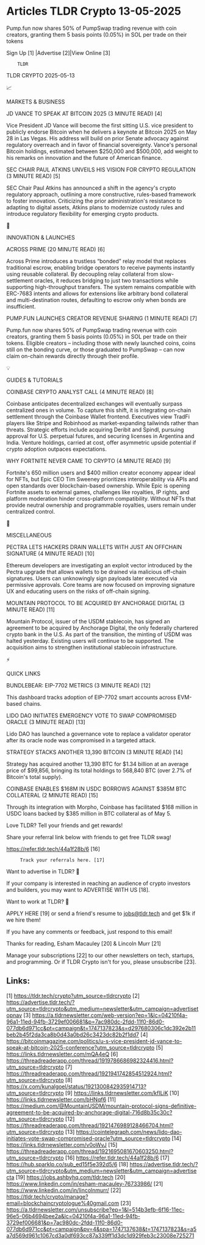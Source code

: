 # Articles TLDR Crypto 13-05-2025

Pump.fun now shares 50% of PumpSwap trading revenue with coin
creators, granting them 5 basis points (0.05%) in SOL per trade on
their
tokens ‌ ‌ ‌ ‌ ‌ ‌ ‌ ‌ ‌ ‌ ‌ ‌ ‌ ‌ ‌ ‌ ‌ ‌ ‌ ‌ ‌ ‌ ‌ ‌ ‌ ‌  ‌ ‌ ‌ ‌ ‌ ‌ ‌ ‌ ‌ ‌ ‌ ‌ ‌ ‌ ‌ ‌ ‌ ‌ ‌ ‌ ‌ ‌ ‌ ‌ ‌ ‌ 


 Sign Up [1] |Advertise [2]|View Online [3] 

		TLDR 

TLDR CRYPTO 2025-05-13

📈 

MARKETS & BUSINESS

 JD VANCE TO SPEAK AT BITCOIN 2025 (3 MINUTE READ) [4] 

 Vice President JD Vance will become the first sitting U.S. vice
president to publicly endorse Bitcoin when he delivers a keynote at
Bitcoin 2025 on May 28 in Las Vegas. His address will build on prior
Senate advocacy against regulatory overreach and in favor of financial
sovereignty. Vance's personal Bitcoin holdings, estimated between
$250,000 and $500,000, add weight to his remarks on innovation and the
future of American finance. 

 SEC CHAIR PAUL ATKINS UNVEILS HIS VISION FOR CRYPTO REGULATION (3
MINUTE READ) [5] 

 SEC Chair Paul Atkins has announced a shift in the agency's crypto
regulatory approach, outlining a more constructive, rules-based
framework to foster innovation. Criticizing the prior administration's
resistance to adapting to digital assets, Atkins plans to modernize
custody rules and introduce regulatory flexibility for emerging crypto
products. 

🚀 

INNOVATION & LAUNCHES

 ACROSS PRIME (20 MINUTE READ) [6] 

 Across Prime introduces a trustless “bonded” relay model that
replaces traditional escrow, enabling bridge operators to receive
payments instantly using reusable collateral. By decoupling relay
collateral from slow-settlement oracles, it reduces bridging to just
two transactions while supporting high-throughput transfers. The
system remains compatible with ERC-7683 intents and allows for
extensions like arbitrary bond collateral and multi-destination
routes, defaulting to escrow only when bonds are insufficient. 

 PUMP.FUN LAUNCHES CREATOR REVENUE SHARING (1 MINUTE READ) [7] 

 Pump.fun now shares 50% of PumpSwap trading revenue with coin
creators, granting them 5 basis points (0.05%) in SOL per trade on
their tokens. Eligible creators – including those with newly
launched coins, coins still on the bonding curve, or those graduated
to PumpSwap – can now claim on-chain rewards directly through their
profile. 

💡 

GUIDES & TUTORIALS

 COINBASE CRYPTO ANALYST CALL (4 MINUTE READ) [8] 

 Coinbase anticipates decentralized exchanges will eventually surpass
centralized ones in volume. To capture this shift, it is integrating
on-chain settlement through the Coinbase Wallet frontend. Executives
view TradFi players like Stripe and Robinhood as market-expanding
tailwinds rather than threats. Strategic efforts include acquiring
Deribit and Spindl, pursuing approval for U.S. perpetual futures, and
securing licenses in Argentina and India. Venture holdings, carried at
cost, offer asymmetric upside potential if crypto adoption outpaces
expectations. 

 WHY FORTNITE NEVER CAME TO CRYPTO (4 MINUTE READ) [9] 

 Fortnite's 650 million users and $400 million creator economy appear
ideal for NFTs, but Epic CEO Tim Sweeney prioritizes interoperability
via APIs and open standards over blockchain-based ownership. While
Epic is opening Fortnite assets to external games, challenges like
royalties, IP rights, and platform moderation hinder cross-platform
compatibility. Without NFTs that provide neutral ownership and
programmable royalties, users remain under centralized control. 

🦄 

MISCELLANEOUS

 PECTRA LETS HACKERS DRAIN WALLETS WITH JUST AN OFFCHAIN SIGNATURE (4
MINUTE READ) [10] 

 Ethereum developers are investigating an exploit vector introduced by
the Pectra upgrade that allows wallets to be drained via malicious
off-chain signatures. Users can unknowingly sign payloads later
executed via permissive approvals. Core teams are now focused on
improving signature UX and educating users on the risks of off-chain
signing. 

 MOUNTAIN PROTOCOL TO BE ACQUIRED BY ANCHORAGE DIGITAL (3 MINUTE READ)
[11] 

 Mountain Protocol, issuer of the USDM stablecoin, has signed an
agreement to be acquired by Anchorage Digital, the only federally
chartered crypto bank in the U.S. As part of the transition, the
minting of USDM was halted yesterday. Existing users will continue to
be supported. The acquisition aims to strengthen institutional
stablecoin infrastructure. 

⚡ 

QUICK LINKS

 BUNDLEBEAR: EIP-7702 METRICS (3 MINUTE READ) [12] 

 This dashboard tracks adoption of EIP-7702 smart accounts across
EVM-based chains. 

 LIDO DAO INITIATES EMERGENCY VOTE TO SWAP COMPROMISED ORACLE (3
MINUTE READ) [13] 

 Lido DAO has launched a governance vote to replace a validator
operator after its oracle node was compromised in a targeted attack. 

 STRATEGY STACKS ANOTHER 13,390 BITCOIN (3 MINUTE READ) [14] 

 Strategy has acquired another 13,390 BTC for $1.34 billion at an
average price of $99,856, bringing its total holdings to 568,840 BTC
(over 2.7% of Bitcoin's total supply). 

 COINBASE ENABLES $168M IN USDC BORROWS AGAINST $385M BTC COLLATERAL
(2 MINUTE READ) [15] 

 Through its integration with Morpho, Coinbase has facilitated $168
million in USDC loans backed by $385 million in BTC collateral as of
May 5. 

Love TLDR? Tell your friends and get rewards!

 Share your referral link below with friends to get free TLDR swag! 

 https://refer.tldr.tech/44a1f28b/6 [16] 

		 Track your referrals here. [17] 

Want to advertise in TLDR? 📰

 If your company is interested in reaching an audience of crypto
investors and builders, you may want to ADVERTISE WITH US [18]. 

Want to work at TLDR? 💼

 APPLY HERE [19] or send a friend's resume to jobs@tldr.tech and get
$1k if we hire them! 

 If you have any comments or feedback, just respond to this email! 

Thanks for reading, 
Esham Macauley [20] & Lincoln Murr [21] 

 Manage your subscriptions [22] to our other newsletters on tech,
startups, and programming. Or if TLDR Crypto isn't for you, please
unsubscribe [23]. 

 

Links:
------
[1] https://tldr.tech/crypto?utm_source=tldrcrypto
[2] https://advertise.tldr.tech/?utm_source=tldrcrypto&utm_medium=newsletter&utm_campaign=advertisetopnav
[3] https://a.tldrnewsletter.com/web-version?ep=1&lc=04210f4a-96a1-11ed-94fb-3729ef006681&p=7ac980dc-2fdd-11f0-86d0-077db6d971cc&pt=campaign&t=1747137823&s=d297680306c1dc392e2b11beb2b45f2da3ca8b0d43a0bd26c3423dc82b2f1dd7
[4] https://bitcoinmagazine.com/politics/u-s-vice-president-jd-vance-to-speak-at-bitcoin-2025-conference?utm_source=tldrcrypto
[5] https://links.tldrnewsletter.com/mQA4eQ
[6] https://threadreaderapp.com/thread/1919786686982324416.html?utm_source=tldrcrypto
[7] https://threadreaderapp.com/thread/1921941742854512924.html?utm_source=tldrcrypto
[8] https://x.com/kunalgoel/status/1921300842935914713?utm_source=tldrcrypto
[9] https://links.tldrnewsletter.com/kfILiK
[10] https://links.tldrnewsletter.com/bHNqf6
[11] https://medium.com/@MountainUSDM/mountain-protocol-signs-definitive-agreement-to-be-acquired-by-anchorage-digital-716d8b35c30c?utm_source=tldrcrypto
[12] https://threadreaderapp.com/thread/1921476989128466704.html?utm_source=tldrcrypto
[13] https://cointelegraph.com/news/lido-dao-initiates-vote-swap-compromised-oracle?utm_source=tldrcrypto
[14] https://links.tldrnewsletter.com/v0oWvJ
[15] https://threadreaderapp.com/thread/1921695081670603250.html?utm_source=tldrcrypto
[16] https://refer.tldr.tech/44a1f28b/6
[17] https://hub.sparklp.co/sub_ed15f5e392d5/6
[18] https://advertise.tldr.tech/?utm_source=tldrcrypto&utm_medium=newsletter&utm_campaign=advertisecta
[19] https://jobs.ashbyhq.com/tldr.tech
[20] https://www.linkedin.com/in/esham-macauley-76733986/
[21] https://www.linkedin.com/in/lincolnmurr/
[22] https://tldr.tech/crypto/manage?email=blockchaincryptologue%40gmail.com
[23] https://a.tldrnewsletter.com/unsubscribe?ep=1&l=514b3efb-6f16-11ec-96e5-06b4694bee2a&lc=04210f4a-96a1-11ed-94fb-3729ef006681&p=7ac980dc-2fdd-11f0-86d0-077db6d971cc&pt=campaign&pv=4&spa=1747137638&t=1747137823&s=a5a7d569d961c1067cd3a0df693cc87a339ff1d3dc1d929feb3c23008e725271